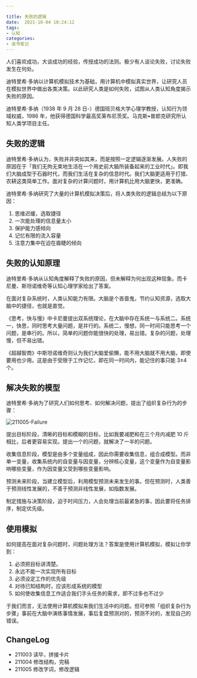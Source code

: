 ```yaml
---

title: 失败的逻辑
date:  2021-10-04 10:24:12
tags: 
- 认知
categories: 
- 读书笔记
---
```


人们喜欢成功，大谈成功的经验，传授成功的法则。极少有人谈论失败，讨论失败发生在何处。

<!--more-->

迪特里希·多纳以计算机模拟技术为基础，用计算机中模拟真实世界，让研究人员在模拟世界中做出各类决策。以此研究人类是如何失败，试图从人类认知角度揭示失败的原因。

迪特里希·多纳（1938 年 9 月 28 日-）德国班贝格大学心理学教授，认知行为领域权威，1986 年，他获得德国科学最高奖莱布尼茨奖。马克斯•普郎克研究所认知人类学项目主任。

## 失败的逻辑

迪特里希·多纳认为，失败并非突如其来，而是按照一定逻辑逐渐发展。人失败的原因在于「我们无拘无束地生活在一个用史前大脑所装备起来的工业时代」。即我们大脑成型于石器时代，而我们生活在复杂的信息时代。我们大脑更适用于打猎、农耕这类简单工作。面对复杂的计算问题时，用计算机比用大脑更快，更准确。

迪特里希·多纳研究了大量的计算机模拟决策后，将人类失败的逻辑总结为以下原因：

1. 思维迟缓，选取捷径
2. 一次能处理的信息量太小
3. 保护能力感倾向
4. 记忆有限的流入容量
5. 注意力集中在迫在眉睫的倾向

## 失败的认知原理

迪特里希·多纳从认知角度解释了失败的原因，但未解释为何出现这种现象。而卡尼曼、斯坦诺维奇等认知心理学家给出了答案。

在面对复杂系统时，人类认知能力有限。大脑是个吝啬鬼，节约认知资源，选取大脑中的捷径，也就是直觉。

《思考，快与慢》中卡尼曼提出双系统理论，在大脑中存在系统一与系统二。系统一，快思，同时思考大量问题，是并行的。系统二，慢想，同一时间只能思考一个问题，是串行的。所以，简单的问题你能很快的处理，易出错。复杂的问题，处理慢，但不易出错。

《超越智商》中斯坦诺维奇则认为我们大脑爱偷懒，能不用大脑就不用大脑，即使要用也少用。这是由于受限于工作记忆，即在同一时间内，能记住的事只能 3±4 个。

## 解决失败的模型

迪特里希·多纳为了研究人们如何思考、如何解决问题，提出了组织复杂行为的步骤：

![211005-Failure](https://blgo-1258469251.file.myqcloud.com/211005-Failure.png?imageMogr2/strip/thumbnail/800x)

提出目标阶段，清晰的目标和模糊的目标，比如我要减肥和在三个月内减肥 10 斤相比，后者更容易实现。提出一个的问题，就解决了一半的问题。

收集信息阶段，模型是由多个变量组成，因此你需要收集信息，组合成模型。而非单一变量，收集系统内的自变量与因变量，分辨核心变量，这个变量作为自变量影响哪些变量，作为因变量又受到哪些变量影响。

预测未来阶段，当建立模型后，利用模型预测未来发生的事。但在预测时，人类善于预测线性发展的，不善于预测非线性发展，如指数发展。

制定措施与决策阶段，迫于时间压力，人会处理当前最紧急的事，因此要将任务排序，制定优先级。

## 使用模拟

如何提高在面对复杂问题时，问题处理方法？答案是使用计算机模拟，模拟让你学到：

1. 必须把目标讲清楚。
2. 永远不能一次实现所有目标
3. 必须设定工作的优先级
4. 对待已知结构时，应该形成系统的模型
5. 如何使收集信息工作适合我们手头任务的需求，即不过多也不过少

于我们而言，无法使用计算机模拟来我们生活中的问题。但可参照「组织复杂行为步骤」事前在大脑中演练事情发展，事后复盘预测对的，预测不对的，发现自己的错误。

## ChangeLog

- 211003 读毕，拼接卡片
- 211004 修改结构，完稿
- 211005 修改字词，修改逻辑
